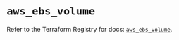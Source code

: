 # `aws_ebs_volume`

Refer to the Terraform Registry for docs: [`aws_ebs_volume`](https://registry.terraform.io/providers/hashicorp/aws/6.6.0/docs/resources/ebs_volume).
